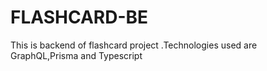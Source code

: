 # FLASHCARD-BE
This is backend of flashcard project .Technologies used are GraphQL,Prisma and Typescript
